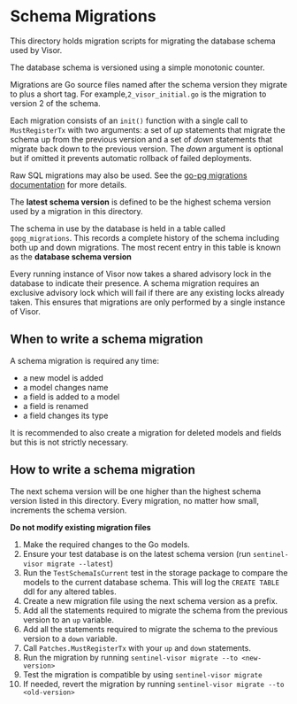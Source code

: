 # Schema Migrations

This directory holds migration scripts for migrating the database schema used by Visor.

The database schema is versioned using a simple monotonic counter.

Migrations are Go source files named after the schema version they migrate to plus a short tag. 
For example,`2_visor_initial.go` is the migration to version 2 of the schema. 

Each migration consists of an `init()` function with a single call to `MustRegisterTx` with two arguments: a set of *up* statements that migrate the schema up from the previous version and a set of *down* statements that migrate back down to the previous version. The *down* argument is optional but if omitted it prevents automatic rollback of failed deployments.

Raw SQL migrations may also be used. See the [go-pg migrations documentation](https://github.com/go-pg/migrations#sql-migrations) for more details.

The **latest schema version** is defined to be the highest schema version used by a migration in this directory. 

The schema in use by the database is held in a table called `gopg_migrations`. This records a complete history of the schema including both up and down migrations. The most recent entry in this table is known as the **database schema version**

Every running instance of Visor now takes a shared advisory lock in the database to indicate their presence. A schema migration requires an exclusive advisory lock which will fail if there are any existing locks already taken. This ensures that migrations are only performed by a single instance of Visor.

## When to write a schema migration

A schema migration is required any time:

 - a new model is added
 - a model changes name
 - a field is added to a model
 - a field is renamed
 - a field changes its type

It is recommended to also create a migration for deleted models and fields but this is not strictly necessary.

## How to write a schema migration

The next schema version will be one higher than the highest schema version listed in this directory. Every migration, no matter how small, increments the schema version.

**Do not modify existing migration files**

1. Make the required changes to the Go models. 
2. Ensure your test database is on the latest schema version (run `sentinel-visor migrate --latest`)
3. Run the `TestSchemaIsCurrent` test in the storage package to compare the models to the current database schema. This will log the `CREATE TABLE` ddl for any altered tables.
4. Create a new migration file using the next schema version as a prefix.
5. Add all the statements required to migrate the schema from the previous version to an `up` variable.
6. Add all the statements required to migrate the schema to the previous version to a `down` variable.
7. Call `Patches.MustRegisterTx` with your `up` and `down` statements.
8. Run the migration by running `sentinel-visor migrate --to <new-version>`
9. Test the migration is compatible by using `sentinel-visor migrate`
10. If needed, revert the migration by running `sentinel-visor migrate --to <old-version>`


